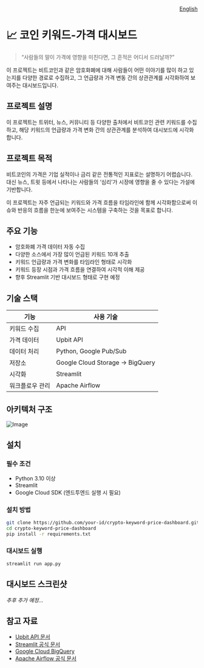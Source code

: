 <p align="right">
  <a href="./README.md">English</a>
</p>

# 📈 코인 키워드-가격 대시보드

> “사람들의 말이 가격에 영향을 미친다면, 그 흔적은 어디서 드러날까?”

이 프로젝트는 비트코인과 같은 암호화폐에 대해 사람들이 어떤 이야기를 많이 하고 있는지를 다양한 경로로 수집하고, 그 언급량과 가격 변동 간의 상관관계를 시각화하여 보여주는 대시보드입니다.

## 프로젝트 설명

이 프로젝트는 트위터, 뉴스, 커뮤니티 등 다양한 출처에서 비트코인 관련 키워드를 수집하고, 해당 키워드의 언급량과 가격 변화 간의 상관관계를 분석하여 대시보드에 시각화합니다.

## 프로젝트 목적

비트코인의 가격은 기업 실적이나 금리 같은 전통적인 지표로는 설명하기 어렵습니다. 대신 뉴스, 트윗 등에서 나타나는 사람들의 ‘심리’가 시장에 영향을 줄 수 있다는 가설에 기반합니다.

이 프로젝트는 자주 언급되는 키워드와 가격 흐름을 타임라인에 함께 시각화함으로써 이슈와 반응의 흐름을 한눈에 보여주는 시스템을 구축하는 것을 목표로 합니다.

## 주요 기능

- 암호화폐 가격 데이터 자동 수집
- 다양한 소스에서 가장 많이 언급된 키워드 10개 추출
- 키워드 언급량과 가격 변화를 타임라인 형태로 시각화
- 키워드 등장 시점과 가격 흐름을 연결하여 시각적 이해 제공
- 향후 Streamlit 기반 대시보드 형태로 구현 예정

## 기술 스택

| 기능            | 사용 기술                               |
|-----------------|------------------------------------------|
| 키워드 수집     | API                                      |
| 가격 데이터      | Upbit API                                |
| 데이터 처리      | Python, Google Pub/Sub                   |
| 저장소           | Google Cloud Storage → BigQuery         |
| 시각화           | Streamlit                                |
| 워크플로우 관리  | Apache Airflow                           |

## 아키텍처 구조

![Image](https://github.com/user-attachments/assets/f96b069d-0f1a-4efc-8d37-7b9180fdfda3)

## 설치

### 필수 조건

- Python 3.10 이상
- Streamlit
- Google Cloud SDK (엔드투엔드 실행 시 필요)

### 설치 방법

```bash
git clone https://github.com/your-id/crypto-keyword-price-dashboard.git
cd crypto-keyword-price-dashboard
pip install -r requirements.txt
```

### 대시보드 실행

```bash
streamlit run app.py
```

## 대시보드 스크린샷

*추후 추가 예정...*

## 참고 자료

- [Upbit API 문서](https://docs.upbit.com/)
- [Streamlit 공식 문서](https://docs.streamlit.io/)
- [Google Cloud BigQuery](https://cloud.google.com/bigquery)
- [Apache Airflow 공식 문서](https://airflow.apache.org/docs/)
